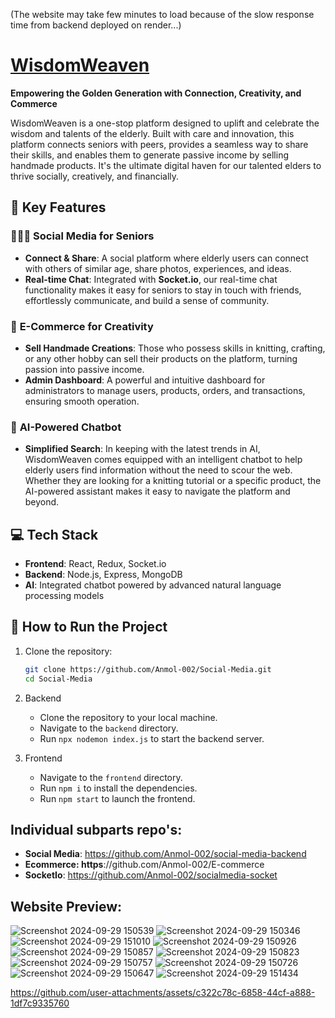 (The website may take few minutes to load because of the slow response time from backend deployed on render...) 

#  [WisdomWeaven](https://wisdomweaven.netlify.app/)
**Empowering the Golden Generation with Connection, Creativity, and Commerce**

WisdomWeaven is a one-stop platform designed to uplift and celebrate the wisdom and talents of the elderly. Built with care and innovation, this platform connects seniors with peers, provides a seamless way to share their skills, and enables them to generate passive income by selling handmade products. It's the ultimate digital haven for our talented elders to thrive socially, creatively, and financially.

## 🌟 Key Features

### 🧑‍🤝‍🧑 **Social Media for Seniors**
- **Connect & Share**: A social platform where elderly users can connect with others of similar age, share photos, experiences, and ideas.
- **Real-time Chat**: Integrated with **Socket.io**, our real-time chat functionality makes it easy for seniors to stay in touch with friends, effortlessly communicate, and build a sense of community.

### 🛒 **E-Commerce for Creativity**
- **Sell Handmade Creations**: Those who possess skills in knitting, crafting, or any other hobby can sell their products on the platform, turning passion into passive income.
- **Admin Dashboard**: A powerful and intuitive dashboard for administrators to manage users, products, orders, and transactions, ensuring smooth operation.

### 🤖 **AI-Powered Chatbot**
- **Simplified Search**: In keeping with the latest trends in AI, WisdomWeaven comes equipped with an intelligent chatbot to help elderly users find information without the need to scour the web. Whether they are looking for a knitting tutorial or a specific product, the AI-powered assistant makes it easy to navigate the platform and beyond.

## 💻 Tech Stack
- **Frontend**: React, Redux, Socket.io
- **Backend**: Node.js, Express, MongoDB
- **AI**: Integrated chatbot powered by advanced natural language processing models

## 🚀 How to Run the Project
1. Clone the repository:
   ```bash
   git clone https://github.com/Anmol-002/Social-Media.git
   cd Social-Media
   
2. Backend
   - Clone the repository to your local machine.
   - Navigate to the `backend` directory.
   - Run `npx nodemon index.js` to start the backend server.
   
4. Frontend
   - Navigate to the `frontend` directory.
   - Run `npm i` to install the dependencies.
   - Run `npm start` to launch the frontend.

## Individual subparts repo's:
- **Social Media**: https://github.com/Anmol-002/social-media-backend
- **Ecommerce: https**://github.com/Anmol-002/E-commerce
- **SocketIo**: https://github.com/Anmol-002/socialmedia-socket

## Website Preview:
![Screenshot 2024-09-29 150539](https://github.com/user-attachments/assets/b583c9d4-eb2a-4592-9921-0d98f31286f1)
![Screenshot 2024-09-29 150346](https://github.com/user-attachments/assets/b1398b5c-4edf-41af-ad55-0ebe3c2ab606)
![Screenshot 2024-09-29 151010](https://github.com/user-attachments/assets/5b25f73f-fbbc-43e0-99fd-a9b1b7f08511)
![Screenshot 2024-09-29 150926](https://github.com/user-attachments/assets/ad63324c-3984-473f-9b3f-dfcebc29ad72)
![Screenshot 2024-09-29 150857](https://github.com/user-attachments/assets/e1baeef4-a4e0-4154-831d-5719985a789d)
![Screenshot 2024-09-29 150823](https://github.com/user-attachments/assets/5c026b91-0435-443e-ae83-641a760fa6b4)
![Screenshot 2024-09-29 150757](https://github.com/user-attachments/assets/edc07e2d-eca6-4f7a-8b25-12d568e176b5)
![Screenshot 2024-09-29 150726](https://github.com/user-attachments/assets/936bcdd7-6871-4bcf-b952-e8e96d4ab281)
![Screenshot 2024-09-29 150647](https://github.com/user-attachments/assets/fe1da9b2-67ce-4563-a6d1-0a1f5bd0cfa0)
![Screenshot 2024-09-29 151434](https://github.com/user-attachments/assets/5a66c70e-54f1-477d-a370-7152f5a8babf)

https://github.com/user-attachments/assets/c322c78c-6858-44cf-a888-1df7c9335760


